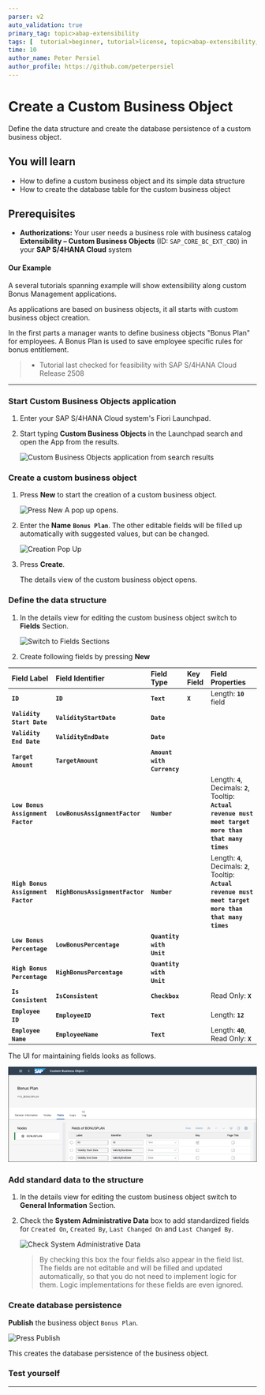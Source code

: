 ```yaml
---
parser: v2
auto_validation: true
primary_tag: topic>abap-extensibility
tags: [  tutorial>beginner, tutorial>license, topic>abap-extensibility, topic>cloud, products>sap-s-4hana ]
time: 10
author_name: Peter Persiel
author_profile: https://github.com/peterpersiel
---
```

<!-- DONE with FYZ/100 -->
<!-- SAP S/4HANA Extensibility Tutorial: https://community.sap.com/t5/enterprise-resource-planning-blog-posts-by-sap/sap-s-4hana-extensibility-tutorial/ba-p/13293080 -->
# Create a Custom Business Object

<!-- description -->Define the data structure and create the database persistence of a custom business object.

## You will learn

- How to define a custom business object and its simple data structure
- How to create the database table for the custom business object

## Prerequisites  

- **Authorizations:** Your user needs a business role with business catalog **Extensibility – Custom Business Objects** (ID: `SAP_CORE_BC_EXT_CBO`) in your **SAP S/4HANA Cloud** system

#### Our Example

A several tutorials spanning example will show extensibility along custom Bonus Management applications.

As applications are based on business objects, it all starts with custom business object creation.

In the first parts a manager wants to define business objects "Bonus Plan" for employees. A Bonus Plan is used to save employee specific rules for bonus entitlement.

>- Tutorial last checked for feasibility with SAP S/4HANA Cloud Release 2508

---

### Start Custom Business Objects application

1. Enter your SAP S/4HANA Cloud system's Fiori Launchpad.

2. Start typing **Custom Business Objects** in the Launchpad search and open the App from the results.

    ![Custom Business Objects application from search results](FLP_search_resultCBO.png)

### Create a custom business object

1. Press **New** to start the creation of a custom business object.

    ![Press New](CBO_pressNew.png)
    A pop up opens.

2. Enter the **Name** **`Bonus Plan`**. The other editable fields will be filled up  automatically with suggested values, but can be changed.

    ![Creation Pop Up](CBO_createNew.png)

3. Press **Create**.

    The details view of the custom business object opens.

### Define the data structure

1. In the details view for editing the custom business object switch to **Fields** Section.

    ![Switch to Fields Sections](CBO_FieldsSection.png)

2. Create following fields by pressing **New**

| Field Label                       | Field Identifier               | Field Type                | Key Field | Field Properties                                                                                            |
| :---------------------------------| :----------------------------- | :------------------------ | :-------- | :---------------------------------------------------------------------------------------------------------- |
| **`ID`**                          | **`ID`**                       | **`Text`**                | **`X`**   | Length: **`10`** field                                                                                      |
| **`Validity Start Date`**         | **`ValidityStartDate`**        | **`Date`**                |           |                                                                                                             |
| **`Validity End Date`**           | **`ValidityEndDate`**          | **`Date`**                |           |                                                                                                             |
| **`Target Amount`**               | **`TargetAmount`**             | **`Amount with Currency`**|           |                                                                                                             |
| **`Low Bonus Assignment Factor`** | **`LowBonusAssignmentFactor`** | **`Number`**              |           | Length: **`4`**, Decimals: **`2`**, Tooltip: **`Actual revenue must meet target more than that many times`**|
| **`High Bonus Assignment Factor`**| **`HighBonusAssignmentFactor`**| **`Number`**              |           | Length: **`4`**, Decimals: **`2`**, Tooltip: **`Actual revenue must meet target more than that many times`**|
| **`Low Bonus Percentage`**        | **`LowBonusPercentage`**       | **`Quantity with Unit`**  |           |                                                                                                             |
| **`High Bonus Percentage`**       | **`HighBonusPercentage`**      | **`Quantity with Unit`**  |           |                                                                                                             |
| **`Is Consistent`**               | **`IsConsistent`**             | **`Checkbox`**            |           | Read Only: **`X`**                                                                                          |
| **`Employee ID`**                 | **`EmployeeID`**               | **`Text`**                |           | Length: **`12`**                                                                                            |
| **`Employee Name`**               | **`EmployeeName`**             | **`Text`**                |           | Length: **`40`**, Read Only: **`X`**                                                                        |

The UI for maintaining fields looks as follows.

![Custom Business Object's Field List View](CBO_Fieldlist_partly.png)

### Add standard data to the structure

1. In the details view for editing the custom business object switch to  **General Information** Section.

2. Check the **System Administrative Data** box to add standardized fields for `Created On`, `Created By`, `Last Changed On` and `Last Changed By`.

    ![Check System Administrative Data](CBO_checkSysAdminData.png)
    >By checking this box the four fields also appear in the field list. The fields are not editable and will be filled and updated automatically, so that you do not need to implement logic for them. Logic implementations for these fields are even ignored.

### Create database persistence

**Publish** the business object `Bonus Plan`.

![Press Publish](CBO_pressPublish.png)

This creates the database persistence of the business object.

### Test yourself

---
